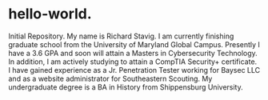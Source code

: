 # hello-world.
Initial Repository.
My name is Richard Stavig.
I am currently finishing graduate school from the University of Maryland Global Campus.
Presently I have a 3.6 GPA and soon will attain a Masters in Cybersecurity Technology.
In addition, I am actively studying to attain a CompTIA Security+ certificate.
I have gained experience as a Jr. Penetration Tester working for Baysec LLC and as a website administrator for Southeastern Scouting.
My undergraduate degree is a BA in History from Shippensburg University.
